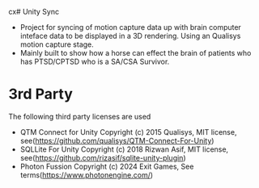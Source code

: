 cx# Unity Sync
* Project for syncing of motion capture data up with brain computer inteface data to be displayed in a 3D rendering. Using an Qualisys motion capture stage. 
* Mainly built to show how a horse can effect the brain of patients who has PTSD/CPTSD who is a SA/CSA Survivor.

# 3rd Party 
The following third party licenses are used 

* QTM Connect for Unity Copyright (c) 2015 Qualisys, MIT license, see(https://github.com/qualisys/QTM-Connect-For-Unity)
* SQLLite For Unity Copyright (c) 2018 Rizwan Asif, MIT license, see(https://github.com/rizasif/sqlite-unity-plugin)
* Photon Fussion  Copyright (c) 2024 Exit Games, See terms(https://www.photonengine.com/)
